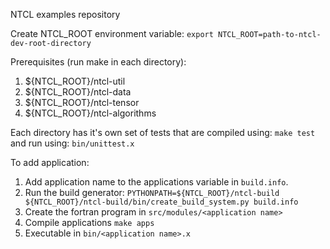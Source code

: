 NTCL examples repository

Create NTCL_ROOT environment variable: `export NTCL_ROOT=path-to-ntcl-dev-root-directory`

Prerequisites (run make in each directory):
1. ${NTCL_ROOT}/ntcl-util
2. ${NTCL_ROOT}/ntcl-data
3. ${NTCL_ROOT}/ntcl-tensor
4. ${NTCL_ROOT}/ntcl-algorithms

Each directory has it's own set of tests that are compiled using:
`make test`
and run using:
`bin/unittest.x`

To add application:
1. Add application name to the applications variable in `build.info`.
2. Run the build generator:
    `PYTHONPATH=${NTCL_ROOT}/ntcl-build ${NTCL_ROOT}/ntcl-build/bin/create_build_system.py build.info`
3. Create the fortran program in `src/modules/<application name>`
4. Compile applications `make apps`
5. Executable in `bin/<application name>.x`
